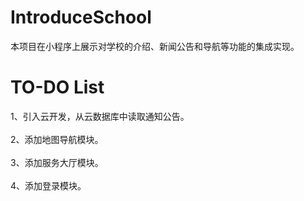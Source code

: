 # IntroduceSchool
本项目在小程序上展示对学校的介绍、新闻公告和导航等功能的集成实现。

# **TO-DO List**
1、引入云开发，从云数据库中读取通知公告。<br><br>
2、添加地图导航模块。<br><br>
3、添加服务大厅模块。<br><br>
4、添加登录模块。